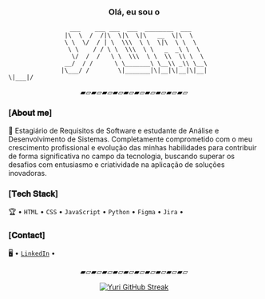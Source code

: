 <div align="center">
<h3>Olá, eu sou o</h3>

```
   ___    ___ ___  ___  ________  ___     
 |\  \  /  /|\  \|\  \|\   __  \|\  \    
 \ \  \/  / | \  \\\  \ \  \|\  \ \  \   
  \ \    / / \ \  \\\  \ \   _  _\ \  \  
   \/  /  /   \ \  \\\  \ \  \\  \\ \  \ 
 __/  / /      \ \_______\ \__\\ _\\ \__\
|\___/ /        \|_______|\|__|\|__|\|__|
\|___|/                                                                                                          

```
<p>▰▱▰▱▰▱▰▱▰▱▰▱▰▱▰▱▰▱▰▱</p>
</div>

### [𝐀𝐛𝐨𝐮𝐭 𝐦𝐞]

🚀 Estagiário de Requisitos de Software e estudante de Análise e Desenvolvimento de Sistemas. Completamente comprometido com o meu crescimento profissional e evolução das minhas habilidades para contribuir de forma significativa no campo da tecnologia, buscando superar os desafios com entusiasmo e criatividade na aplicação de soluções inovadoras.

### [𝐓𝐞𝐜𝐡 𝐒𝐭𝐚𝐜𝐤]

🏆 • `HTML` • `CSS` • `JavaScript` • `Python` • `Figma` • `Jira` • 

### [𝐂𝐨𝐧𝐭𝐚𝐜𝐭]

🖥️ • [`LinkedIn`](https://www.linkedin.com/in/yurialvs/) •

<div align="center">
<p>▰▱▰▱▰▱▰▱▰▱▰▱▰▱▰▱▰▱▰▱</p>

[![Yuri GitHub Streak](https://streak-stats.demolab.com?user=yurialvs&theme=transparent&locale=pt_BR&card_width=500)](https://git.io/streak-stats)
</div>
